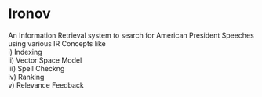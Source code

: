 # Ironov

An Information Retrieval system to search for American President Speeches using various IR Concepts like    
    i)   Indexing  
    ii)  Vector Space Model  
    iii) Spell Checkng    
    iv)  Ranking    
    v)   Relevance Feedback  
